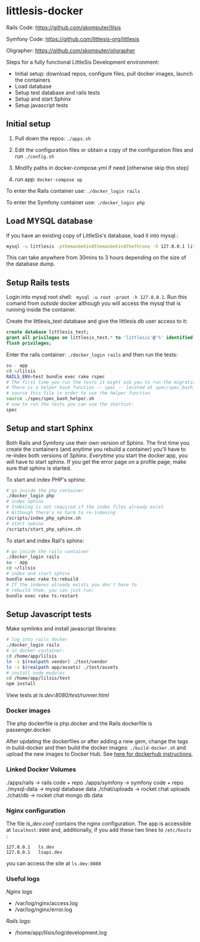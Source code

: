 # littlesis-docker

Rails Code: https://github.com/skomputer/lilsis

Symfony Code: https://github.com/littlesis-org/littlesis

Oligrapher: https://github.com/skomputer/oligrapher

Steps for a fully functional LittleSis Development environment:

* Initial setup: download repos, configure files, pull docker images, launch the containers
* Load database
* Setup test database and rails tests
* Setup and start Sphinx
* Setup javascript tests

## Initial setup

1) Pull down the repos: ``` ./apps.sh ```

2) Edit the configuration files or obtain a copy of the configuration files and run ``` ./config.sh ```

3) Modify paths in docker-compose.yml if need [otherwise skip this step] 
   
4) run app: ``` docker-compose up ```

To enter the Rails container use: ``` ./docker_login rails ```

To enter the Symfony container use: ``` ./docker_login php ``` 

## Load MYSQL database

If you have an existing copy of LittleSis's database, load it into mysql.: 

``` bash
mysql -u littlesis -pthemanbehindthemanbehindthethrone -h 127.0.0.1 littlesis < path/to/littlesis_db.sql
```

This can take anywhere from 30mins to 3 hours depending on the size of the database dump.

## Setup Rails tests

Login into mysql root shell: ```  mysql -u root -proot -h 127.0.0.1 ```. Run this comand from _outside_ docker although you will access the mysql that is running inside the container. 

Create the littlesis_test database and give the littlesis db user access to it:

``` sql
create database littlesis_test;
grant all privileges on littlesis_test.* to 'littlesis'@'%' identified by 'themanbehindthemanbehindthethrone';
flush privileges;
```

Enter the rails container: ``` ./docker_login rails ``` and then run the tests:

``` bash
su - app
cd ~/lilsis
RAILS_ENV=test bundle exec rake rspec
# The first time you run the tests it might ask you to run the migrations. 
# There is a helper bash function -- spec -- located at spec/spec_bash_helper.sh. 
# source this file in order to use the helper function
source ./spec/spec_bash_helper.sh
# now to run the tests you can use the shortcut:
spec
```

## Setup and start Sphinx

Both Rails and Symfony use their own version of Sphinx. The first time you create the containers (and anytime you rebuild a container) you'll have to re-index both versions of Sphinx. _Everytime_ you start the docker app, you will have to start sphinx. If you get the error page on a profile page, make sure that sphinx is started.

To start and index PHP's sphinx:

``` bash
# go inside the php container
./docker_login php
# index sphinx 
# Indexing is not required if the index files already exist
# Although there's no harm to re-indexing
/scripts/index_php_sphinx.sh
# start sphinx 
/scripts/start_php_sphinx.sh
```

To start and index Rail's sphinx:

``` bash
# go inside the rails container
./docker_login rails
su - app
cd ~/lilsis
# index and start sphinx
bundle exec rake ts:rebuild
# If the indexes already exists you don't have to 
# rebuild them, you can just run:
bundle exec rake ts:restart
```

## Setup Javascript tests

Make symlinks and install javascript libraries:

``` bash
# log into rails docker
./docker_login rails
# in docker container:
cd /home/app/lilsis
ln -s $(realpath vendor) ./test/vendor
ln -s $(realpath app/assets) ./test/assets
# install node modules
cd /home/app/lilsis/test
npm install
```

View tests at _ls.dev:8080/test/runner.html_

### Docker images

The php dockerfile is php.docker and the Rails dockerfile is passenger.docker.

After updating the dockerfiles or after adding a new gem, change the tags in build-docker and then build the docker images: ``` ./build-docker.sh ``` and upload the new images to Docker Hub. See [here for dockerhub instructions](https://docs.docker.com/engine/getstarted/step_six/). 

### Linked Docker Volumes

./apps/rails -> rails code + repo
./apps/symfony -> symfony code + repo
./mysql-data -> mysql database data
./chat/uploads -> rocket chat uploads
./chat/db -> rocket chat mongo db data


### Nginx configuration

The file _ls_dev.conf_ contains the nginx configuration. The app is accessible at ``` localhost:8080 ``` and, additionally, if you add these two lines to  ``` /etc/hosts ``` :

```
127.0.0.1	ls.dev
127.0.0.1	lsapi.dev
```

you can access the site at ``` ls.dev:8080 ```

### Useful logs

*Nginx logs*
  - /var/log/nginx/access.log
  - /var/log/nginx/error.log

*Rails logs*:
   - /home/app/lilsis/log/development.log


